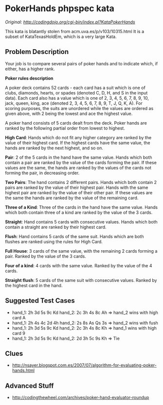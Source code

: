 # PokerHands phpspec kata
*Original: http://codingdojo.org/cgi-bin/index.pl?KataPokerHands*

This kata is blatantly stolen from acm.uva.es/p/v103/10315.html It is a subset
of KataTexasHoldEm, which is a very large Kata.

## Problem Description
Your job is to compare several pairs of poker hands and to indicate which, if
either, has a higher rank.

**Poker rules description**

A poker deck contains 52 cards - each card has a suit which is one of clubs,
diamonds, hearts, or spades (denoted C, D, H, and S in the input data). Each
card also has a value which is one of 2, 3, 4, 5, 6, 7, 8, 9, 10, jack, queen,
king, ace (denoted 2, 3, 4, 5, 6, 7, 8, 9, T, J, Q, K, A). For scoring purposes,
the suits are unordered while the values are ordered as given above, with 2
being the lowest and ace the highest value.

A poker hand consists of 5 cards dealt from the deck. Poker hands are ranked by
the following partial order from lowest to highest.

**High Card**: Hands which do not fit any higher category are ranked by the value of
their highest card. If the highest cards have the same value, the hands are ranked
by the next highest, and so on.

**Pair**: 2 of the 5 cards in the hand have the same value. Hands which both contain
a pair are ranked by the value of the cards forming the pair. If these values are
the same, the hands are ranked by the values of the cards not forming the pair,
in decreasing order.

**Two Pairs**: The hand contains 2 different pairs. Hands which both contain 2 pairs
are ranked by the value of their highest pair. Hands with the same highest pair
are ranked by the value of their other pair. If these values are the same the
hands are ranked by the value of the remaining card.

**Three of a Kind**: Three of the cards in the hand have the same value. Hands which
both contain three of a kind are ranked by the value of the 3 cards.

**Straight**: Hand contains 5 cards with consecutive values. Hands which both contain
a straight are ranked by their highest card.

**Flush**: Hand contains 5 cards of the same suit. Hands which are both flushes are
ranked using the rules for High Card.

**Full House**: 3 cards of the same value, with the remaining 2 cards forming a pair.
Ranked by the value of the 3 cards.

**Four of a kind**: 4 cards with the same value. Ranked by the value of the 4 cards.

**Straight flush**: 5 cards of the same suit with consecutive values. Ranked by the
highest card in the hand.

## Suggested Test Cases
* hand_1: 2h 3d 5s 9c Kd  hand_2: 2c 3h 4s 8c Ah  =>  hand_2 wins with high card A
* hand_1: 2h 4s 4c 2d 4h  hand_2: 2s 8s As Qs 3s  =>  hand_2 wins with fush
* hand_1: 2h 3d 5s 9c Kd  hand_2: 2c 3h 4s 8c Kh  =>  hand_1 wins with high card 9
* hand_1: 2h 3d 5s 9c Kd  hand_2: 2d 3h 5c 9s Kh  =>  Tie

## Clues
* http://nsayer.blogspot.com.es/2007/07/algorithm-for-evaluating-poker-hands.html

## Advanced Stuff
* http://codingthewheel.com/archives/poker-hand-evaluator-roundup
